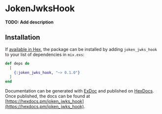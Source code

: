 # JokenJwksHook

**TODO: Add description**

## Installation

If [available in Hex](https://hex.pm/docs/publish), the package can be installed
by adding `joken_jwks_hook` to your list of dependencies in `mix.exs`:

```elixir
def deps do
  [
    {:joken_jwks_hook, "~> 0.1.0"}
  ]
end
```

Documentation can be generated with [ExDoc](https://github.com/elixir-lang/ex_doc)
and published on [HexDocs](https://hexdocs.pm). Once published, the docs can
be found at [https://hexdocs.pm/joken_jwks_hook](https://hexdocs.pm/joken_jwks_hook).

